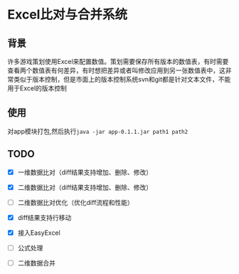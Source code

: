 # Excel比对与合并系统

## 背景

许多游戏策划使用Excel来配置数值。策划需要保存所有版本的数值表，有时需要查看两个数值表有何差异，有时想把差异或者叫修改应用到另一张数值表中，这非常类似于版本控制，但是市面上的版本控制系统svn和git都是针对文本文件，不能用于Excel的版本控制

## 使用

对app模块打包,然后执行`java -jar app-0.1.1.jar path1 path2`

## TODO

 - [x] 一维数据比对（diff结果支持增加、删除、修改）
 - [x] 二维数据比对（diff结果支持增加、删除、修改）
 - [ ] 二维数据比对优化（优化diff流程和性能） 
 - [x] diff结果支持行移动
 - [x] 接入EasyExcel
 - [ ] 公式处理
 - [ ] 二维数据合并
 
